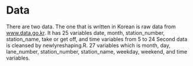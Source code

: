 # Data
There are two data. The one that is written in Korean is raw data from www.data.go.kr. 
It has 25 variables date, month, station_number, station_name, take or get off, and time variables from 5 to 24
Second data is cleansed by newlyreshaping.R. 27 variables which is month, day, lane_number, station_number, station_name, weekday, weekend, and time variables.
